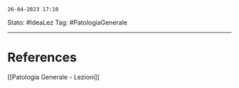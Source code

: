 	26-04-2023 17:10
Stato: #IdeaLez
Tag: #PatologiaGenerale 



---
# References 

[[Patologia Generale - Lezioni]]